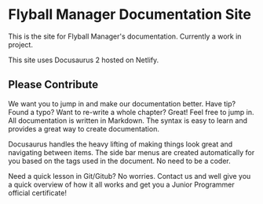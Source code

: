 # Flyball Manager Documentation Site

This is the site for Flyball Manager's documentation. Currently a work in project.

This site uses Docusaurus 2 hosted on Netlify.

## Please Contribute

We want you to jump in and make our documentation better. Have tip? Found a typo? Want to re-write a whole chapter? Great! Feel free to jump in. All documentation is written in Markdown. The syntax is easy to learn and provides a great way to create documentation.

Docusaurus handles the heavy lifting of making things look great and navigating between items. The side bar menus are created automatically for you based on the tags used in the document. No need to be a coder.

Need a quick lesson in Git/Gitub? No worries. Contact us and well give you a quick overview of how it all works and get you a Junior Programmer official certificate!

